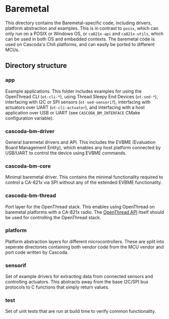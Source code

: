 # Baremetal

This directory contains the Baremetal-specific code, including drivers, platform abstraction and examples. This is in contrast to `posix`, which can only run on a POSIX or Windows OS, or `ca821x-api` and `ca821x-utils`, which can be used in both OS and embedded contexts. The baremetal code is used on Cascoda's Chili platforms, and can easily be ported to different MCUs.

## Directory structure

### app
Example applications. This folder includes examples for using the OpenThread CLI (`ot-cli-*`), using Thread Sleepy End Devices (`ot-sed-*`), interfacing with I2C or SPI sensors (`ot-sed-sensorif`), interfacing with actuators over UART (`ot-cli-actuator`), and interfacing with a host application over USB or UART (see `CASCODA_BM_INTERFACE` CMake configuration variable).

### cascoda-bm-driver

General baremetal drivers and API. This includes the EVBME (Evaluation Board Management Entity), which enables any host platform connected by USB/UART to control the device using EVBME commands.

### cascoda-bm-core

Minimal baremetal driver. This contains the minimal functionality required to control a CA-821x via SPI without any of the extended EVBME functionality.

### cascoda-bm-thread

Port layer for the OpenThread stack. This enables using OpenThread on baremetal platforms with a CA-821x radio. The [OpenThread API](https://openthread.io/reference) itself should be used for controlling the OpenThread stack.

### platform

Platform abstraction layers for different microcontrollers. These are split into seperate directories containing both vendor code from the MCU vendor and port code written by Cascoda.

### sensorif

Set of example drivers for extracting data from connected sensors and controlling actuators. This abstracts away from the base I2C/SPI bus protocols to C functions that simply return values.

### test

Set of unit tests that are run at build time to verify common functionality.
